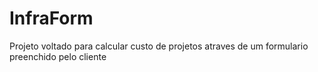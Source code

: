 # InfraForm
Projeto voltado para calcular custo de projetos atraves de um formulario preenchido pelo cliente
